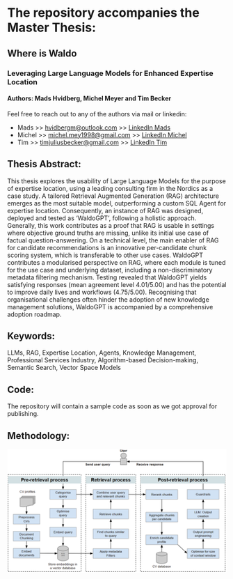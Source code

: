# The repository accompanies the Master Thesis:

## Where is Waldo
### Leveraging Large Language Models for Enhanced Expertise Location
#### Authors: Mads Hvidberg, Michel Meyer and Tim Becker

Feel free to reach out to any of the authors via mail or linkedin:
* Mads   >> hvidbergm@outlook.com     >> [LinkedIn Mads](http://www.linkedin.com/in/hvidbergm/)
* Michel >> michel.mey1998@gmail.com  >> [LinkedIn Michel](http://www.linkedin.com/in/meyer-michel/)
* Tim    >> timjuliusbecker@gmail.com >> [LinkedIn Tim](http://www.linkedin.com/in/timjuliusbecker/)

## Thesis Abstract:
This thesis explores the usability of Large Language Models for the purpose of expertise location,
using a leading consulting firm in the Nordics as a case study. A tailored Retrieval Augmented
Generation (RAG) architecture emerges as the most suitable model, outperforming a custom SQL
Agent for expertise location. Consequently, an instance of RAG was designed, deployed and tested
as ‘WaldoGPT’, following a holistic approach. Generally, this work contributes as a proof that RAG
is usable in settings where objective ground truths are missing, unlike its initial use case of factual
question-answering. On a technical level, the main enabler of RAG for candidate recommendations is
an innovative per-candidate chunk scoring system, which is transferable to other use cases. WaldoGPT
contributes a modularised perspective on RAG, where each module is tuned for the use case and
underlying dataset, including a non-discriminatory metadata filtering mechanism. Testing revealed
that WaldoGPT yields satisfying responses (mean agreement level 4.01/5.00) and has the potential to
improve daily lives and workflows (4.75/5.00). Recognising that organisational challenges often hinder
the adoption of new knowledge management solutions, WaldoGPT is accompanied by a comprehensive
adoption roadmap.
## Keywords: 
LLMs, RAG, Expertise Location, Agents, Knowledge Management, Professional Services Industry, Algorithm-based Decision-making, Semantic Search, Vector Space Models

## Code:
The repository will contain a sample code as soon as we got approval for publishing.

## Methodology:
![alt text](https://github.com/MichelMeyer19/WhereIsWaldo/blob/main/Images/rag-methodology.png)

